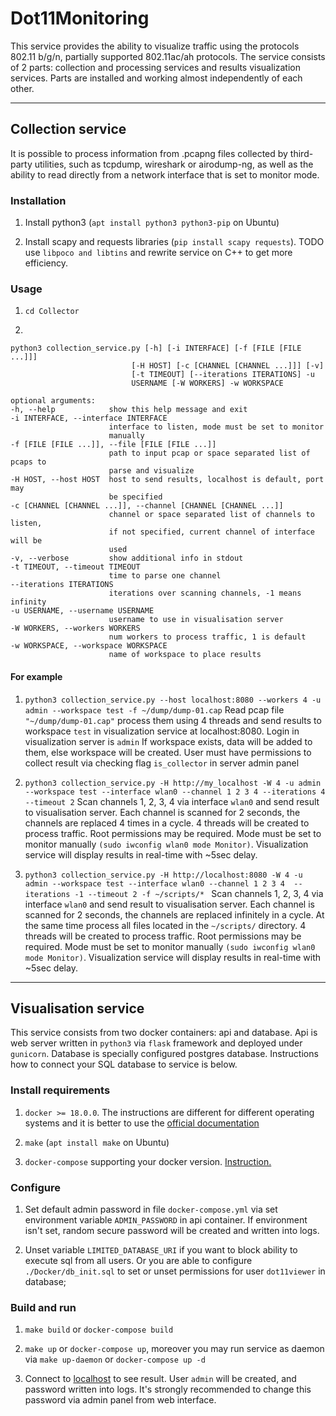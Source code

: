 # Dot11Monitoring
This service provides the ability to visualize traffic using the protocols 802.11 b/g/n, 
partially supported 802.11ac/ah protocols. The service consists of 2 parts: 
collection and processing services and results visualization services. 
Parts are installed and working almost independently of each other.

---

 ## Collection service
It is possible to process information from .pcapng files collected by third-party 
utilities, such as tcpdump, wireshark or airodump-ng, as well as the ability to 
read directly from a network interface that is set to monitor mode.
  
  ### Installation
  
  1. Install python3 (```apt install python3 python3-pip``` on Ubuntu)
  
  1. Install scapy and requests libraries (```pip install scapy requests```). 
  TODO use ```libpoco and libtins``` and rewrite service on C++ to get more efficiency.
   
  ### Usage
  1. ```cd Collector```
  
  1.  
  ``` 
  python3 collection_service.py [-h] [-i INTERFACE] [-f [FILE [FILE ...]]]
                             [-H HOST] [-c [CHANNEL [CHANNEL ...]]] [-v]
                             [-t TIMEOUT] [--iterations ITERATIONS] -u
                             USERNAME [-W WORKERS] -w WORKSPACE
                             
  optional arguments:
  -h, --help            show this help message and exit
  -i INTERFACE, --interface INTERFACE
                        interface to listen, mode must be set to monitor
                        manually
  -f [FILE [FILE ...]], --file [FILE [FILE ...]]
                        path to input pcap or space separated list of pcaps to
                        parse and visualize
  -H HOST, --host HOST  host to send results, localhost is default, port may
                        be specified
  -c [CHANNEL [CHANNEL ...]], --channel [CHANNEL [CHANNEL ...]]
                        channel or space separated list of channels to listen,
                        if not specified, current channel of interface will be
                        used
  -v, --verbose         show additional info in stdout
  -t TIMEOUT, --timeout TIMEOUT
                        time to parse one channel
  --iterations ITERATIONS
                        iterations over scanning channels, -1 means infinity
  -u USERNAME, --username USERNAME
                        username to use in visualisation server
  -W WORKERS, --workers WORKERS
                        num workers to process traffic, 1 is default
  -w WORKSPACE, --workspace WORKSPACE
                        name of workspace to place results

  ```
  
  #### For example
  1. ```python3 collection_service.py --host localhost:8080 --workers 4 -u admin --workspace test -f ~/dump/dump-01.cap```
  Read pcap file ``` "~/dump/dump-01.cap" ``` process them using 4 threads and send results
   to workspace ```test``` in visualization service at localhost:8080. Login in visualization server is ```admin```
   If workspace exists, data will be added to them, else workspace will be created. User must have permissions to collect 
   result via checking flag ```is_collector``` in server admin panel
   
  1. ```python3 collection_service.py -H http://my_localhost -W 4 -u admin --workspace test --interface wlan0 --channel 1 2 3 4 --iterations 4 --timeout 2```
  Scan channels 1, 2, 3, 4 via interface ```wlan0``` and send result to visualisation server. 
  Each channel is scanned for 2 seconds, the channels are replaced 4 times in a cycle. 4 threads will be created to process traffic.
  Root permissions may be required. Mode must be set to monitor manually ```(sudo iwconfig wlan0 mode Monitor)```.
   Visualization service will display results in real-time with ~5sec delay.
  
  1. ```python3 collection_service.py -H http://localhost:8080 -W 4 -u admin --workspace test --interface wlan0 --channel 1 2 3 4  --iterations -1 --timeout 2 -f ~/scripts/* ```
  Scan channels 1, 2, 3, 4 via interface ```wlan0``` and send result to visualisation server. 
  Each channel is scanned for 2 seconds, the channels are replaced infinitely in a cycle.  At the same time process all files located in the ```~/scripts/``` directory. 
  4 threads will be created to process traffic. Root permissions may be required. Mode must be set to monitor manually ```(sudo iwconfig wlan0 mode Monitor)```. 
  Visualization service will display results in real-time with ~5sec delay.
  
---
 
 ## Visualisation service
 
 This service consists from two docker containers: api and database. 
 Api is web server written in ```python3``` via ```flask``` framework and deployed under ```gunicorn```.
 Database is specially configured postgres database. Instructions how to connect your SQL database to service is below. 
 
 ### Install requirements
 
 1. ```docker >= 18.0.0```. The instructions are different for 
 different operating systems and it is better to use the [official documentation](https://docs.docker.com/install/)
 
 1. ```make``` (```apt install make``` on Ubuntu)
 
 1. ```docker-compose``` supporting your docker version. [Instruction.](https://docs.docker.com/compose/install/)
 
 ### Configure
 
 1. Set default admin password in file ```docker-compose.yml``` via set environment variable ```ADMIN_PASSWORD``` in api container.
 If environment isn't set, random secure password will be created and written into logs.
 
 1. Unset variable ```LIMITED_DATABASE_URI``` if you want to block ability to execute sql from all users. Or you are able to configure ```./Docker/db_init.sql``` to set or unset permissions for user ```dot11viewer``` in database; 
 
 ### Build and run
 
 1. ```make build``` or ```docker-compose build```

 1. ```make up``` or ```docker-compose up```, moreover you may run service as daemon via ```make up-daemon``` or ```docker-compose up -d```
 
 1. Connect to [localhost](http://localhost) to see result. User ```admin``` will be created, and password written into logs.
 It's strongly recommended to change this password via admin panel from web interface.